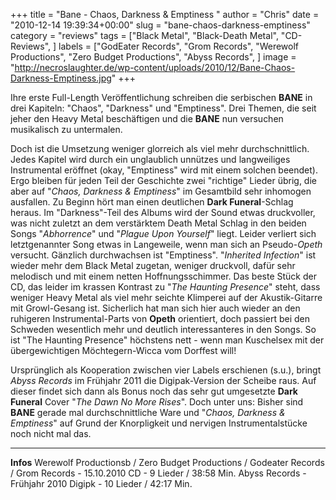 +++
title = "Bane - Chaos, Darkness & Emptiness "
author = "Chris"
date = "2010-12-14 19:39:34+00:00"
slug = "bane-chaos-darkness-emptiness"
category = "reviews"
tags = ["Black Metal", "Black-Death Metal", "CD-Reviews", ]
labels = ["GodEater Records", "Grom Records", "Werewolf Productions", "Zero Budget Productions", "Abyss Records", ]
image = "http://necroslaughter.de/wp-content/uploads/2010/12/Bane-Chaos-Darkness-Emptiness.jpg"
+++

Ihre erste Full-Length Veröffentlichung schreiben die serbischen **BANE** in drei Kapiteln: "Chaos", "Darkness" und "Emptiness". Drei Themen, die seit jeher den Heavy Metal beschäftigen und die **BANE** nun versuchen musikalisch zu untermalen.

Doch ist die Umsetzung weniger glorreich als viel mehr durchschnittlich. Jedes Kapitel wird durch ein unglaublich unnützes und langweiliges Instrumental eröffnet (okay, "Emptiness" wird mit einem solchen beendet). Ergo bleiben für jeden Teil der Geschichte zwei "richtige" Lieder übrig, die aber auf "_Chaos, Darkness & Emptiness_" im Gesamtbild sehr inhomogen ausfallen. Zu Beginn hört man einen deutlichen **Dark Funeral**-Schlag heraus. Im "Darkness"-Teil des Albums wird der Sound etwas druckvoller, was nicht zuletzt an dem verstärktem Death Metal Schlag in den beiden Songs "_Abhorrence_" und "_Plague Upon Yourself_" liegt. Leider verliert sich letztgenannter Song etwas in Langeweile, wenn man sich an Pseudo-_Opeth_ versucht.
Gänzlich durchwachsen ist "Emptiness". "_Inherited Infection_" ist wieder mehr dem Black Metal zugetan, weniger druckvoll, dafür sehr melodisch und mit einem netten Hoffnungsschimmer. Das beste Stück der CD, das leider im krassen Kontrast zu "_The Haunting Presence_" steht, dass weniger Heavy Metal als viel mehr seichte Klimperei auf der Akustik-Gitarre mit Growl-Gesang ist. Sicherlich hat man sich hier auch wieder an den ruhigeren Instrumental-Parts von **Opeth** orientiert, doch passiert bei den Schweden wesentlich mehr und deutlich interessanteres in den Songs. So ist "The Haunting Presence" höchstens nett - wenn man Kuschelsex mit der übergewichtigen Möchtegern-Wicca vom Dorffest will!

Ursprünglich als Kooperation zwischen vier Labels erschienen (s.u.), bringt _Abyss Records_ im Frühjahr 2011 die Digipak-Version der Scheibe raus. Auf dieser findet sich dann als Bonus noch das sehr gut umgesetzte **Dark Funeral** Cover "_The Dawn No More Rises_".
Doch unter uns: Bisher sind **BANE** gerade mal durchschnittliche Ware und "_Chaos, Darkness & Emptiness_" auf Grund der Knorpligkeit und nervigen Instrumentalstücke noch nicht mal das.





---
**Infos**
Werewolf Productionsb / Zero Budget Productions / Godeater Records / Grom Records - 15.10.2010
CD - 9 Lieder / 38:58 Min.
Abyss Records - Frühjahr 2010
Digipk - 10 Lieder / 42:17 Min.
